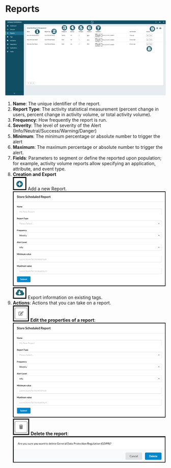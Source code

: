 # Reports

![reports](../assets/images/reports.png "Reports")

1. **Name**: The unique identifier of the report.
2. **Report Type**: The activity statistical measurement (percent change in users, percent change in activity volume, or total activity volume).
3. **Frequency**: How frequently the report is run.
4. **Severity**: The level of severity of the Alert (Info/Neutral/Success/Warning/Danger)
5. **Minimum**: The minimum percentage or absolute number to trigger the alert
6. **Maximum**: The maximum percentage or absolute number to trigger the alert.
7. **Fields**: Parameters to segment or define the reported upon population; for example, activity volume reports allow specifying an application, attribute, and event type.
8. **Creation and Export**<br/>
    ![Add](../assets/images/add.png "Add") Add a new Report.
    ![create_report](../assets/images/create_report.png "Create Report")
    ![export](../assets/images/export.png "Export") Export information on existing tags.
9. **Actions**: Actions that you can take on a report.<br/>
  ![edit](../assets/images/edit.png "Edit") **Edit the properties of a report**:
  ![create_report](../assets/images/create_report.png "Create Report")
  ![delete](../assets/images/delete.png "Delete") **Delete the report**:
  ![delete_regulation](../assets/images/delete-regulation.png "Delete Regulation Prompt")

